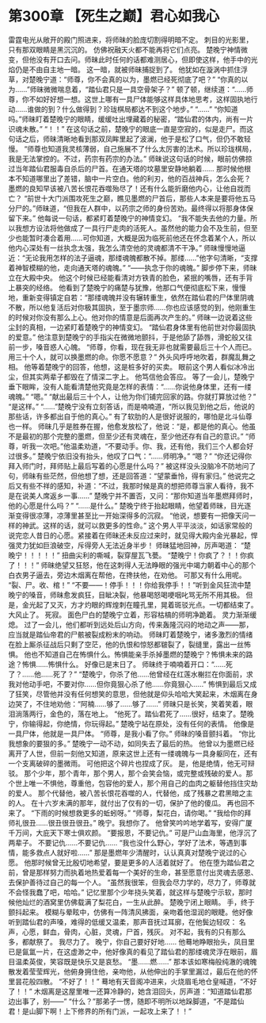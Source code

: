 # 第300章 【死生之巅】君心如我心
雷霆电光从敞开的殿门照进来，将师昧的脸庞切割得明暗不定。
刺目的光影里，只有那双眼睛是黑沉沉的。
仿佛祝融天火都不能再将它们点亮。
楚晚宁神情微变，但他没有开口去问。师昧此时任何的话都难测居心，但即使这样，他手中的光焰仍是不由自主地一暗。
这一暗，就被师昧捕捉到了。
他犹如在漩涡中抓住浮草，对楚晚宁道：“师尊，你不会真的以为，墨燃已经死彻底了吧？”
“你真的以为……”师昧微微喘息着，“踏仙君只是一具空骨架子？”
顿了顿，继续道：“……师尊，你不如好好想一想。这世上哪有一具尸体能够这样具体地思考，这样固执地行动……谁做的到？什么做得到？珍珑棋局都达不到这个地步。”
“……”
“你知道吗。”师昧盯着楚晚宁的眼睛，缓缓吐出埋藏着的秘密，“踏仙君的体内，尚有一片识魂未散。”
“！！”
在这句话之前，楚晚宁的眼底一直是空寂的，似是走尸。而这句话之后，师昧清晰地看到那双凤眸里起了波澜，他于是松了口气，但仍不敢轻慢。
“师尊也知道我灵核薄弱，自己施展不了什么太厉害的法术。所以珍珑棋局，我是无法掌控的。不过，药宗有药宗的办法。”
师昧说这句话的时候，眼前仿佛掠过当年踏仙君服毒自杀后的尸首。在通天塔的坟墓里安静地躺着……
那时候他根本不知道哪里出了差错，脑中一片空白。他的利刃，他的百战神兵，怎么会死？
墨燃的良知早该被八苦长恨花吞噬殆尽了！还有什么能折磨他内心，让他自戕而亡？
“前世十大门派围攻死生之巅，瞧见墨燃的尸首后，那些人本来是要将他五马分尸的。”师昧道，“但我在人群中，以药宗之师的身份苦劝。最终得以将那身体保留下来。”
他每说一句话，都紧盯着楚晚宁的神情变幻。
“我不能失去他的力量。所以我想方设法将他做成了一具行尸走肉的活死人。虽然他的能力会不及生前，但至少也能暂时凑合着用……可你知道，大概是因为临死前他还在怀念着某个人，所以他内心深处有一丝执念太强，我怎么清空他的灵魂都清不干净。”
师昧慢慢地逼近：“无论我用怎样的法子逼魂，那缕魂魄都散不掉。那缕……”他字句清晰，“支撑着神智模糊的他，走向通天塔的魂魄。”
“——执念于你的魂魄。”
脚步停下来，师昧立在大殿中央。
他这个时候已经能看清对方铁青的脸色，紧抿的嘴唇，还有手背上暴突的经络。
他看到了楚晚宁的痛楚与犹豫，他那口气便彻底松下来，慢慢地，重新变得镇定自若：“那缕魂魄并没有辗转重生，依然在踏仙君的尸体里阴魂不散，所以他复活后对你极其固执，至于墨宗师……你也应该感觉的到，他刚重生的时候对你没有那么上心。他对你的情意是后面再次产生的。”
师昧一边说着这些尘封的真相，一边紧盯着楚晚宁的神情变幻。
“踏仙君身体里有他前世对你最固执的爱意。”
他注意到楚晚宁的手指尖在微微地颤抖，于是他舔了舔唇，滑蛇般又往前一步，嗓音惑人心魄。
“师尊，你看，现在我无非也就需要最后三十个人而已。用三十个人，就可以换墨燃的命。你愿不愿意？”
外头风呼呼地吹着，群魔乱舞之相。
他等着楚晚宁的回答，他想，这是桩多好的买卖。
眼前这个男人看似冰冷出尘，但其实两辈子都毁在了情深二字上。
他笃信他会答应。
等了一会儿，楚晚宁垂下眼眸，没有人能看清楚他究竟是怎样的表情：“……你说他身体里，还有一缕魂魄。”
“嗯。”
“献出最后三十个人，让他为你们铺完回家的路。你就打算放过他？”
“是这样。”
“……”楚晚宁没有立刻答话，而是喃喃道，“所以我见到他之后，他说的那些话，许多都出自于他的真心。”
有了软肋的人是很好说服的，哪怕是北斗仙尊也一样。
师昧几乎是胜券在握，他愈发放松了，他说：“是，都是他的真心。他虽不是最初的那个完整的墨燃，但至少还有灵魂在，至少他还存有自己的意识。”
“师尊，听我一次吧。”他温柔劝道，“不要动手。你、我，还有他，我们三个人都会好过很多。”
楚晚宁依旧没有抬头，他叹了口气：“……师明净。”
“嗯？”
“你还记得你拜入师门时，拜师贴上最后写着的心愿是什么吗？”
被这样没头没脑冷不防地问了句，师昧有些茫然，但他想了想，还是回答道：“望蒙垂怜，得有家归。”
他说完之后又有些不祥的感知，补道：“不过，我那时候是真的想把师尊当家人看待，我不是在说美人席返乡一事……”
楚晚宁并不置否，又问：“那你知道当年墨燃拜师时，他的心愿是什么吗？”
“……是什么。”
楚晚宁终于抬起眼睛，他望着师昧，目光逐渐变得很凉薄，凉薄里甚至比一开始深得多的沉寂。
“他说，想要有一把像天问一样的神武。这样的话，就可以救更多的性命。”
这个男人平平淡淡，如话家常般的说完恋人昔日的心愿。紧接着在师昧还未反应过来时，就见得大殿内金光暴起，悍强灵力犹如巨浪破空，斥得旁人无法近身半步！
师昧猛地回神，厉声喝道：
“楚晚宁！！！！！”
扭曲尖利的嘶喊，裂穿屋瓦飞甍。
“楚晚宁！你疯了？！！你疯了！！！”
师昧绝望又狂怒，他在这刺得人无法睁眼的强光中竭力朝着中心的那个白衣男子逼去，旁边木烟离在帮他，在搀扶他，在劝他。
可那又有什么用呢。
“裂、尸。收、棺！”
“不要——！停手！！！你给我停手！！”听到金风狂流中楚晚宁的嗓音，师昧愈发疯狂，目眦决裂，他暴喝怒喝哽咽叱骂无所不用其极。
但是，金光起了又灭，方才灼眼的辉煌刺在瞳孔里，晃着斑驳光点。一切都结束了。
大风止了。
死寂。
面色尸白的楚晚宁立着，形容枯槁的师明净跪着。
灵力渐渐缓熄。
过了一会儿，他们都听到远处后山方向，传来轰隆沉闷的地动之声——那，应当就是踏仙帝君的尸骸被裂成粉末的响动。
师昧盯着楚晚宁，诸多激烈的情绪在脸上厮杀征战后只剩了空茫，他的仇恨和惊怒都皲裂了，裂缝里，露出一丝怖惧。
他也不知道自己在怖惧什么。怖惧能亲手杀掉墨燃的楚晚宁？怖惧未来的路途？怖惧……怖惧什么。
好像已是末日了。
师昧终于喃喃着开口：“……死了？……他……死了？”
“楚晚宁，你杀了他……他曾经在红莲水榭拦在你面前，求我对他动手吧，不要对你……但你竟狠心杀了他……你竟狠心……”
怖惧到最后又成了狂笑，尽管他并没有任何想笑的意思，但他就是仰头哈哈大笑起来，木烟离在身边哭了，不住地劝他：“阿楠……够了……够了……”
师昧只是长笑，笑着笑着，眼泪淌落两行，金色的，落在地上。
“他死了。踏仙君死了……很好，结束了。楚晚宁，你输得起，你绝情，你玩得起。”
楚晚宁站在原处，没有任何的表情。
他像是一具尸体，他就是一具尸体。
“师尊，是我小看了你。”
师昧的嗓音颤抖着。
“你比我想象的要狠的多。”
楚晚宁一动不动，如同失去了最后的热。
他曾以为墨燃已经离开了人世，但前一刻他又知道，原来这世上还有一缕魂魄与一具身躯同在，还有一个支离破碎的墨微雨。
可他把这个碎片也捏成了灰。
是，他是绝情，他无可辩驳。
那个少年，那个青年，那个男人，那个会笑会恼，或完整或残破的爱人。那个世上唯一不惧他，尊重他，包容他的爱人，那个用自己的血肉之躯替他挡住灾劫的爱人。
那个代替他，被八苦长恨花吞噬的人，代替他，成了残暴之君黑暗之主的人。
在十六岁未满的那年，就付出了仅有的一切，保护了他的傻瓜。
再也回不来了。
“下雨的时候想救更多的蚯蚓呀。”
“师尊，梨花白，请你喝。”
“我给你的拜师礼很丑……很丑很丑很丑。”
晚宁。我想你了。
他曾笑吟吟地学着写，安得广厦千万间，大庇天下寒士俱欢颜。
“要报恩，不要记仇。”
可是尸山血海里，他浮沉了两辈子。
不要记仇……不要记仇……
“我也没什么野心，学好了法术，等遇到事情，能多救点人就好啦……”
那是墨燃年少清醒时，认认真真对楚晚宁说过的心愿。
他那时候曾无比殷切地希望，要是更多的人活着就好了。
他在堕为踏仙君之前，曾是那样努力而执着地热爱着每一个美好的生命，甚至愿意付出灵魂去感恩、去保护善待过自己的每一个人。
“虽然我很笨，但我会尽力学的，尽力了，师尊就不会怪我蠢了吧，哈哈。”
记忆里那个少年挠头笑着，就这样与楚晚宁示软，那时候他灿烂的酒窝里仿佛载满了梨花白，一生从此醉。
楚晚宁闭上眼睛。
手，终于颤抖起来。
模糊与晕眩中，仿佛有一阵清风拂面，亲吻着他湿润的眼睫。他好像听到踏仙君的声嗓，难得的低缓又温柔，那声音抚过耳廓，在他鬓边轻叹：
名声，心愿，鲜血，骨肉，心脏，灵魂，尸首，残灰。
对不起，我有的只有那么多，都献祭了。
我尽力了。
晚宁，你自己要好好地……
他蓦地睁眼抬头，凤目里已是氤氲一片，在这虚渺之中，他好像真的看见了踏仙君的那缕魂灵浮在眼前，眉目温柔英俊，笑容既是快乐又是哀愁。
“墨……燃……”
那本该如寒梅般纯澈的魂魄散发着莹莹辉光，他俯身拥住他，亲吻他，从他伸出的手掌里漏过，最后在他的怀里昙花般四散。
“不好了！！”
蓦地有天音阁冲进来，火烧眉毛地仓皇喊道，“不好了！！”
木烟离是这屋里唯一还算冷静的，她含泪回头，厉声道：“知道踏仙君那边出事了，别——”
“什么？”那弟子一愣，随即不明所以地跺脚道，“不是踏仙君！是山脚下啊！上下修界的所有门派，一起攻上来了！！”
